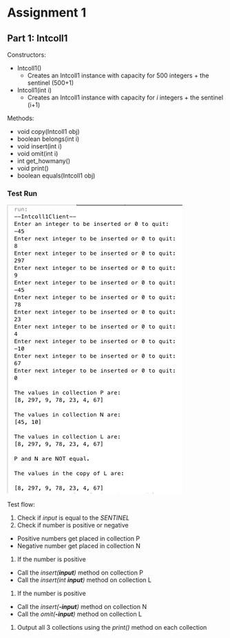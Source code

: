 Assignment 1
============

## Part 1: Intcoll1
Constructors: 
* Intcoll1()
  * Creates an Intcoll1 instance with capacity for 500 integers + the sentinel (500+1)
* Intcoll1(int i)
  * Creates an Intcoll1 instance with capacity for *i* integers + the sentinel (i+1)

Methods:
* void copy(Intcoll1 obj)
* boolean belongs(int i)
* void insert(int i)
* void omit(int i)
* int get_howmany()
* void print()
* boolean equals(Intcoll1 obj)

### Test Run
![alt text](images/intcoll1.png "Intcoll1 Test Run")

Test flow:

1. Check if *input* is equal to the *SENTINEL* 
1. Check if number is positive or negative
  * Positive numbers get placed in collection P
  * Negative number get placed in collection N
1. If the number is positive
  * Call the *insert(**input**)* method on collection P
  * Call the *insert(int **input**)* method on collection L
1. If the number is positive
  * Call the *insert(**-input**)* method on collection N
  * Call the *omit(**-input**)* method on collection L
1. Output all 3 collections using the *print()* method on each collection